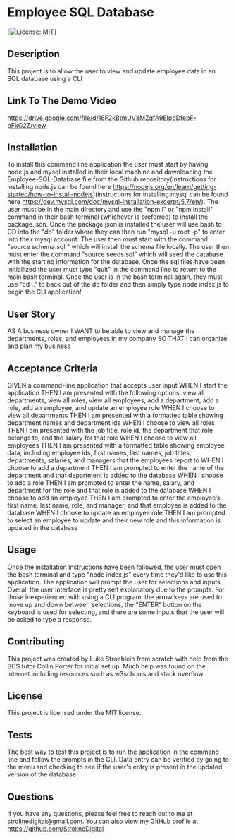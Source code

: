 # Employee SQL Database
  [![License: MIT](https://img.shields.io/badge/License-MIT-yellow.svg)]
  ## Description
  This project is to allow the user to view and update employee data in an SQL database using a CLI
  ## Link To The Demo Video
  
  https://drive.google.com/file/d/16F2kBtmUV8MZqfA9EIpdDfepF-pFkG2Z/view

  ## Installation
  To install this command line application the user must start by having node.js and mysql installed in their local machine and  downloading the Employee-SQL-Database file from the Github repository(Instructions for installing node.js can be found here https://nodejs.org/en/learn/getting-started/how-to-install-nodejs)(instructions for installing mysql can be found here https://dev.mysql.com/doc/mysql-installation-excerpt/5.7/en/). The user must be in the main directory and use the "npm i" or "npm install" command in their bash terminal (whichever is preferred) to install the package.json. Once the package.json is installed  the user will use bash to CD into the "db" folder where they can then run "mysql -u root -p" to enter into their mysql account. The user then must start with the command "source schema.sql;" which will install the schema file locally. The user then must enter the command "source seeds.sql" which will seed the database with the starting information for the database. Once the sql files have been initiallized the user must type "quit" in the command line to return to the main bash terminal. Once the user is in the bash terminal again, they must use "cd .." to back out of the db folder and then simply type node index.js to begin the CLI application!

  ## User Story
  AS A business owner
I WANT to be able to view and manage the departments, roles, and employees in my company
SO THAT I can organize and plan my business

  ## Acceptance Criteria
  GIVEN a command-line application that accepts user input
WHEN I start the application
THEN I am presented with the following options: view all departments, view all roles, view all employees, add a department, add a role, add an employee, and update an employee role
WHEN I choose to view all departments
THEN I am presented with a formatted table showing department names and department ids
WHEN I choose to view all roles
THEN I am presented with the job title, role id, the department that role belongs to, and the salary for that role
WHEN I choose to view all employees
THEN I am presented with a formatted table showing employee data, including employee ids, first names, last names, job titles, departments, salaries, and managers that the employees report to
WHEN I choose to add a department
THEN I am prompted to enter the name of the department and that department is added to the database
WHEN I choose to add a role
THEN I am prompted to enter the name, salary, and department for the role and that role is added to the database
WHEN I choose to add an employee
THEN I am prompted to enter the employee’s first name, last name, role, and manager, and that employee is added to the database
WHEN I choose to update an employee role
THEN I am prompted to select an employee to update and their new role and this information is updated in the database

  ## Usage
 Once the installation instructions have been followed, the user must open the bash terminal and type "node index.js" every time they'd like to use this application. The application will prompt the user for selections and inputs. Overall the user interface is pretty self explanatory due to the prompts. For those inexperienced with using a CLI program, the arrow keys are used to move up and down between selections, the "ENTER" button on the keyboard is used for selecting, and there are some inputs that the user will be asked to type a response. 

  ## Contributing
  This project was created by Luke Stroehlein from scratch with help from the BCS tutor Collin Porter for initial set up. Much help was found on the internet including resources such as w3schools and stack overflow.
  ## License
  This project is licensed under the MIT license.
  ## Tests
  The best way to test this project is to run the application in the command line and follow the prompts in the CLI. Data entry can be verified by going to the menu and checking to see if the user's entry is present in the updated version of the database.


  ## Questions
  If you have any questions, please feel free to reach out to me at strolinedigital@gmail.com. 
  You can also view my GitHub profile at https://github.com/StrolineDigital



